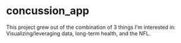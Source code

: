 concussion_app
==============

This project grew out of the combination of 3 things I'm interested in: Visualizing/leveraging data, long-term health, and the NFL.
